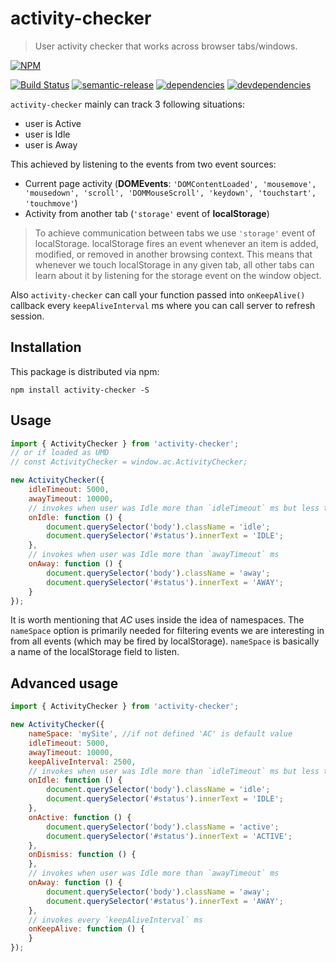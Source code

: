 # activity-checker

> User activity checker that works across browser tabs/windows.

[![NPM][package-icon]][package-url]

[![Build Status][package-ci-image]][package-ci-url]
[![semantic-release][semantic-image]][semantic-url]
[![dependencies][package-dependencies-image]][package-dependencies-url]
[![devdependencies][package-devdependencies-image]][package-devdependencies-url]


`activity-checker` mainly can track 3 following situations:
* user is Active
* user is Idle
* user is Away

This achieved by listening to the events from two event sources:

* Current page activity (**DOMEvents**: `'DOMContentLoaded', 'mousemove', 'mousedown', 'scroll', 'DOMMouseScroll', 'keydown', 'touchstart', 'touchmove'`)
* Activity from another tab (`'storage'` event of **localStorage**)

> To achieve communication between tabs we use `'storage'` event of localStorage. localStorage fires an event whenever an item is added, modified, or removed in another browsing context. This means that whenever we touch localStorage in any given tab, all other tabs can learn about it by listening for the storage event on the window object.

Also `activity-checker` can call your function passed into `onKeepAlive()` callback every `keepAliveInterval` ms where you can call server to refresh session.

## Installation

This package is distributed via npm:

```
npm install activity-checker -S
```

## Usage

```js
import { ActivityChecker } from 'activity-checker';
// or if loaded as UMD
// const ActivityChecker = window.ac.ActivityChecker;

new ActivityChecker({
    idleTimeout: 5000,
    awayTimeout: 10000,
    // invokes when user was Idle more than `idleTimeout` ms but less then `awayTimeout` ms
    onIdle: function () {
        document.querySelector('body').className = 'idle';
        document.querySelector('#status').innerText = 'IDLE';
    },
    // invokes when user was Idle more than `awayTimeout` ms
    onAway: function () {
        document.querySelector('body').className = 'away';
        document.querySelector('#status').innerText = 'AWAY';
    }
});
```

It is worth mentioning that *AC* uses inside the idea of namespaces. The `nameSpace` option is primarily needed for filtering events we are interesting in from all events (which may be fired by localStorage). `nameSpace` is basically a name of the localStorage field to listen.

## Advanced usage

```js
import { ActivityChecker } from 'activity-checker';

new ActivityChecker({
    nameSpace: 'mySite', //if not defined 'AC' is default value
    idleTimeout: 5000,
    awayTimeout: 10000,
    keepAliveInterval: 2500,
    // invokes when user was Idle more than `idleTimeout` ms but less then `awayTimeout` ms
    onIdle: function () {
        document.querySelector('body').className = 'idle';
        document.querySelector('#status').innerText = 'IDLE';
    },
    onActive: function () {
        document.querySelector('body').className = 'active';
        document.querySelector('#status').innerText = 'ACTIVE';
    },
    onDismiss: function () {
    },
    // invokes when user was Idle more than `awayTimeout` ms
    onAway: function () {
        document.querySelector('body').className = 'away';
        document.querySelector('#status').innerText = 'AWAY';
    },
    // invokes every `keepAliveInterval` ms
    onKeepAlive: function () {
    }
});
```


[package-icon]: https://nodei.co/npm/activity-checker.svg?downloads=true
[package-url]: https://npmjs.org/package/activity-checker
[package-ci-image]: https://img.shields.io/travis/Den-dp/activity-checker.svg?style=flat-square
[package-ci-url]: https://travis-ci.org/Den-dp/activity-checker
[package-dependencies-image]: https://img.shields.io/david/den-dp/activity-checker.svg?style=flat-square
[package-dependencies-url]: https://david-dm.org/den-dp/activity-checker
[package-devdependencies-image]: https://img.shields.io/david/dev/den-dp/activity-checker.svg?style=flat-square
[package-devdependencies-url]: https://david-dm.org/den-dp/activity-checker#info=devDependencies
[semantic-image]: https://img.shields.io/badge/%20%20%F0%9F%93%A6%F0%9F%9A%80-semantic--release-e10079.svg?style=flat-square
[semantic-url]: https://github.com/semantic-release/semantic-release
